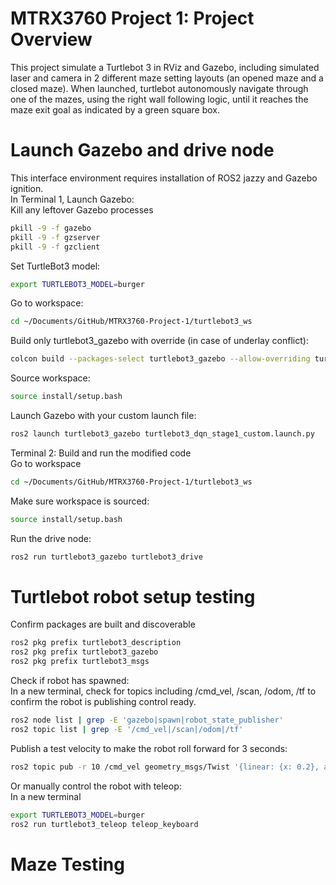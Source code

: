 # MTRX3760 Project 1: Project Overview
This project simulate a Turtlebot 3 in RViz and Gazebo, including simulated laser and camera in 2 different maze setting layouts (an opened maze and a closed maze). When launched, turtlebot autonomously navigate through one of the mazes, using the right wall following logic, until it reaches the maze exit goal as indicated by a green square box.

# Launch Gazebo and drive node
This interface environment requires installation of ROS2 jazzy and Gazebo ignition.\
In Terminal 1, Launch Gazebo:  \
Kill any leftover Gazebo processes
```bash
pkill -9 -f gazebo
pkill -9 -f gzserver
pkill -9 -f gzclient
```
Set TurtleBot3 model:
```bash
export TURTLEBOT3_MODEL=burger
```
Go to workspace:
```bash
cd ~/Documents/GitHub/MTRX3760-Project-1/turtlebot3_ws
```
Build only turtlebot3_gazebo with override (in case of underlay conflict):
```bash
colcon build --packages-select turtlebot3_gazebo --allow-overriding turtlebot3_gazebo
```
Source workspace:
```bash
source install/setup.bash
```
Launch Gazebo with your custom launch file:
```bash
ros2 launch turtlebot3_gazebo turtlebot3_dqn_stage1_custom.launch.py
```
Terminal 2: Build and run the modified code  \
Go to workspace
```bash
cd ~/Documents/GitHub/MTRX3760-Project-1/turtlebot3_ws
```
Make sure workspace is sourced:
```bash
source install/setup.bash
```
Run the drive node:
```bash
ros2 run turtlebot3_gazebo turtlebot3_drive
```
# Turtlebot robot setup testing
Confirm packages are built and discoverable
```bash
ros2 pkg prefix turtlebot3_description
ros2 pkg prefix turtlebot3_gazebo
ros2 pkg prefix turtlebot3_msgs
```
Check if robot has spawned:  \
In a new terminal, check for topics including /cmd_vel, /scan, /odom, /tf to confirm the robot is publishing control ready.
```bash
ros2 node list | grep -E 'gazebo|spawn|robot_state_publisher'
ros2 topic list | grep -E '/cmd_vel|/scan|/odom|/tf'
```
Publish a test velocity to make the robot roll forward for 3 seconds:
```bash
ros2 topic pub -r 10 /cmd_vel geometry_msgs/Twist '{linear: {x: 0.2}, angular: {z: 0.0}}' --qos-durability transient_local
```
Or manually control the robot with teleop:  \
In a new terminal
```bash
export TURTLEBOT3_MODEL=burger
ros2 run turtlebot3_teleop teleop_keyboard
```

# Maze Testing
